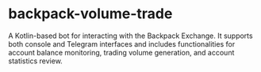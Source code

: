 # backpack-volume-trade
A Kotlin-based bot for interacting with the Backpack Exchange. It supports both console and Telegram interfaces and includes functionalities for account balance monitoring, trading volume generation, and account statistics review.
